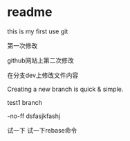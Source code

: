 # readme

this is my first use git

第一次修改

github网站上第二次修改

在分支dev上修改文件内容

Creating a new branch is quick & simple.

test1 branch

-no-ff
dsfasjkfashj

试一下
试一下rebase命令
